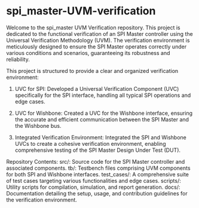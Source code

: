 # spi_master-UVM-verification

Welcome to the spi_master UVM Verification repository. This project is dedicated to the functional verification of an SPI Master controller using the Universal Verification Methodology (UVM). The verification environment is meticulously designed to ensure the SPI Master operates correctly under various conditions and scenarios, guaranteeing its robustness and reliability.


This project is structured to provide a clear and organized verification environment:
1. UVC for SPI: Developed a Universal Verification Component (UVC) specifically for the SPI interface, handling all typical SPI operations and edge cases.

2. UVC for Wishbone: Created a UVC for the Wishbone interface, ensuring the accurate and efficient communication between the SPI Master and the Wishbone bus.

3. Integrated Verification Environment: Integrated the SPI and Wishbone UVCs to create a cohesive verification environment, enabling comprehensive testing of the SPI Master Design Under Test (DUT).

Repository Contents:
src/: Source code for the SPI Master controller and associated components.
tb/: Testbench files comprising UVM components for both SPI and Wishbone interfaces.
test_cases/: A comprehensive suite of test cases targeting various functionalities and edge cases.
scripts/: Utility scripts for compilation, simulation, and report generation.
docs/: Documentation detailing the setup, usage, and contribution guidelines for the verification environment.

